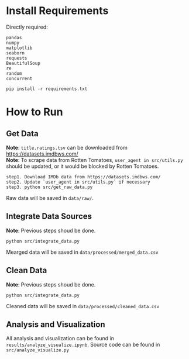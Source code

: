 # Install Requirements  
Directly required:
```
pandas
numpy
matplotlib
seaborn
requests
BeautifulSoup
re
random
concurrent
```
```
pip install -r requirements.txt
```
# How to Run
## Get Data
**Note**: `title.ratings.tsv` can be downloaded from https://datasets.imdbws.com/  
**Note**: To scrape data from Rotten Tomatoes, `user_agent in src/utils.py` should be updated, or it would be blocked by Rotten Tomatoes.
```
step1. Download IMDb data from https://datasets.imdbws.com/
step2. Update `user_agent in src/utils.py` if necessary
step3. python src/get_raw_data.py
```
Raw data will be saved in `data/raw/`.

## Integrate Data Sources
**Note**: Previous steps shoud be done.
```
python src/integrate_data.py
```
Mearged data will be saved in `data/processed/merged_data.csv`

## Clean Data
**Note**: Previous steps shoud be done.
```
python src/integrate_data.py
```
Cleaned data will be saved in `data/processed/cleaned_data.csv`

## Analysis and Visualization
All analysis and visualization can be found in `results/analyze_visualize.ipynb`.
Source code can be found in `src/analyze_visualize.py`